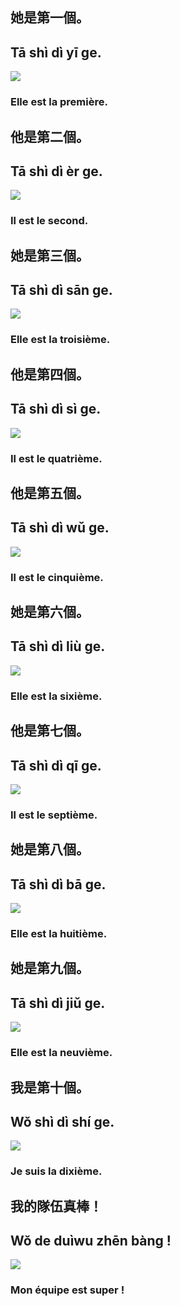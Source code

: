 ## 她是第一個。
## Tā shì dì yī ge.
![](../../static/images/mon_equipe/img_1.png)
### Elle est la première.


## 他是第二個。
## Tā shì dì èr ge.
![](../../static/images/mon_equipe/img_2.png)
### Il est le second.

## 她是第三個。
## Tā shì dì sān ge.
![](../../static/images/mon_equipe/img_3.png)
### Elle est la troisième.

## 他是第四個。
## Tā shì dì sì ge.
![](../../static/images/mon_equipe/img_4.png)
### Il est le quatrième.

## 他是第五個。
## Tā shì dì wǔ ge.
![](../../static/images/mon_equipe/img_5.png)
### Il est le cinquième.

## 她是第六個。
## Tā shì dì liù ge.
![](../../static/images/mon_equipe/img_6.png)
### Elle est la sixième.

## 他是第七個。
## Tā shì dì qī ge.
![](../../static/images/mon_equipe/img_7.png)
### Il est le septième.

## 她是第八個。
## Tā shì dì bā ge.
![](../../static/images/mon_equipe/img_8.png)
### Elle est la huitième.

## 她是第九個。
## Tā shì dì jiǔ ge.
![](../../static/images/mon_equipe/img_9.png)
### Elle est la neuvième.

## 我是第十個。
## Wǒ shì dì shí ge.
![](../../static/images/mon_equipe/img_10.png)
### Je suis la dixième.

## 我的隊伍真棒！
## Wǒ de duìwu zhēn bàng !
![](../../static/images/mon_equipe/img_11.png)
### Mon équipe est super !